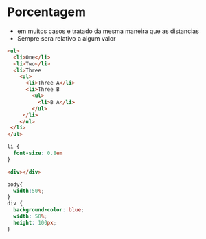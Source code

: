 # Porcentagem

* em muitos casos e tratado da mesma maneira que as distancias <length>
* Sempre sera relativo a algum valor

```html
<ul>
  <li>One</li>
  <li>Two</li>
  <li>Three
    <ul>
      <li>Three A</li>
      <li>Three B
        <ul>
          <li>B A</li>
        </ul>
     </li>
    </ul>
 </li>
</ul>
```
```css
li {
  font-size: 0.8em
}
```
```html
<div></div>
```
```css
body{
  width:50%;
}
div {
  background-color: blue;
  width: 50%;
  height: 100px;
}
```